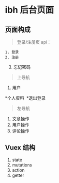 # ibh 后台页面
## 页面构成

>登录/注册页
 api：
 
    1. 登录
    2. 注册
    3. 忘记密码
>上导航
 
  1. 用户
  
  *个人资料
  *退出登录
>左导航
  
  1. 文章操作
  2. 用户操作
  3. 评论操作
## Vuex 结构

  1. state
  2. mutations
  3. action
  4. getter
